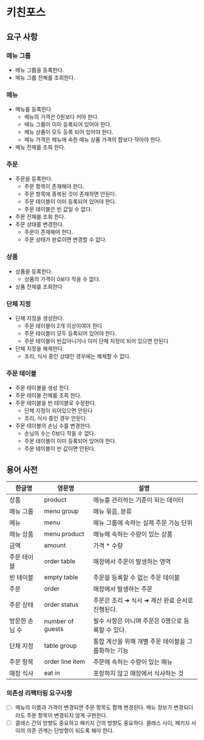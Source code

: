 # 키친포스

## 요구 사항
### 메뉴 그룹
* 메뉴 그룹을 등록한다.
* 메뉴 그룹 전체를 조회한다.

### 메뉴
* 메뉴를 등록한다
  * 메뉴의 가격은 0원보다 커야 한다.
  * 메뉴 그룹이 이미 등록되어 있어야 한다.
  * 메뉴 상품이 모두 등록 되어 있어야 한다.
  * 메뉴 가격은 메뉴에 속한 메뉴 상품 가격의 합보다 작아야 한다. 
* 메뉴 전체를 조회 한다.
### 주문
* 주문을 등록한다.
  * 주문 항목이 존재해야 한다.
  * 주문 항목에 중복된 것이 존재하면 안된다.
  * 주문 테이블이 이미 등록되어 있어야 한다.
  * 주문 테이블은 빈 값일 수 없다.
* 주문 전체를 조회 한다.
* 주문 상태를 변경한다.
  * 주문이 존재해야 한다.
  * 주문 상태가 완료이면 변경할 수 없다.
### 상품
* 상품을 등록한다.
  * 상품의 가격이 0보다 작을 수 없다.
* 상품 전체를 조회한다
### 단체 지정
* 단체 지정을 생성한다.
  * 주문 테이블이 2개 이상이여야 한다
  * 주문 테이블이 모두 등록되어 있어야 한다.
  * 주문 테이블이 빈값아니거나 이미 단체 지정이 되어 있으면 안된다
* 단체 지정을 해제한다.
  * 조리, 식사 중인 상태인 경우에는 해제할 수 없다.

### 주문 테이블
* 주문 테이블을 생성 한다.
* 주문 테이블 전체를 조회 한다.
* 주문 테이블을 빈 테이블로 수정한다.
  * 단체 지정이 되어있으면 안된다
  * 조리, 식사 중인 경우 안된다.
* 주문 테이블의 손님 수를 변경한다.
  * 손님의 수는 0보다 작을 수 없다.
  * 주문 테이블이 이미 등록되어 있어야 한다.
  * 주문 테이블이 빈 값이면 안된다.
## 용어 사전

| 한글명 | 영문명 | 설명 |
| --- | --- | --- |
| 상품 | product | 메뉴를 관리하는 기준이 되는 데이터 |
| 메뉴 그룹 | menu group | 메뉴 묶음, 분류 |
| 메뉴 | menu | 메뉴 그룹에 속하는 실제 주문 가능 단위 |
| 메뉴 상품 | menu product | 메뉴에 속하는 수량이 있는 상품 |
| 금액 | amount | 가격 * 수량 |
| 주문 테이블 | order table | 매장에서 주문이 발생하는 영역 |
| 빈 테이블 | empty table | 주문을 등록할 수 없는 주문 테이블 |
| 주문 | order | 매장에서 발생하는 주문 |
| 주문 상태 | order status | 주문은 조리 ➜ 식사 ➜ 계산 완료 순서로 진행된다. |
| 방문한 손님 수 | number of guests | 필수 사항은 아니며 주문은 0명으로 등록할 수 있다. |
| 단체 지정 | table group | 통합 계산을 위해 개별 주문 테이블을 그룹화하는 기능 |
| 주문 항목 | order line item | 주문에 속하는 수량이 있는 메뉴 |
| 매장 식사 | eat in | 포장하지 않고 매장에서 식사하는 것 |

### 의존성 리팩터링 요구사항
* [ ] 메뉴의 이름과 가격이 변경되면 주문 항목도 함께 변경된다. 메뉴 정보가 변경되더라도 주문 항목이 변경되지 않게 구현한다.
* [ ] 클래스 간의 방향도 중요하고 패키지 간의 방향도 중요하다. 클래스 사이, 패키지 사이의 의존 관계는 단방향이 되도록 해야 한다.
